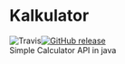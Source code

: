 # Kalkulator
![Travis](https://img.shields.io/travis/Loli-Master/Kalkulator.svg)[![GitHub release](https://img.shields.io/github/release/Loli-Master/Kalkulator.svg)](https://github.com/Loli-Master/Kalkulator/releases/tag/0.1.0)<br>
Simple Calculator API in java
